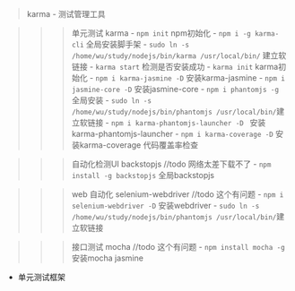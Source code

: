 > karma - 测试管理工具

>>> 单元测试 karma
    - `npm init` npm初始化
    - `npm i -g karma-cli` 全局安装脚手架
    - `sudo ln -s /home/wu/study/nodejs/bin/karma /usr/local/bin/` 建立软链接
    - `karma start` 检测是否安装成功
    - `karma init` karma初始化
    - `npm i karma-jasmine -D` 安装karma-jasmine
    - `npm i jasmine-core -D` 安装jasmine-core
    - `npm i phantomjs -g` 全局安装
    - `sudo ln -s /home/wu/study/nodejs/bin/phantomjs /usr/local/bin/`建立软链接
    - `npm i karma-phantomjs-launcher -D ` 安装karma-phantomjs-launcher
    - `npm i karma-coverage -D` 安装karma-coverage 代码覆盖率检查

>>> 自动化检测UI backstopjs
//todo 网络太差下载不了
    - `npm install -g backstopjs` 全局backstopjs


>>> web 自动化 selenium-webdriver
//todo 这个有问题
    - `npm i selenium-webdriver -D` 安装webdriver
    - `sudo ln -s /home/wu/study/nodejs/bin/phantomjs /usr/local/bin/`建立软链接

>>> 接口测试 mocha
//todo 这个有问题
    -  `npm install mocha -g` 安装mocha
> jasmine
- 单元测试框架

